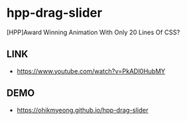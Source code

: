 # hpp-drag-slider
[HPP]Award Winning Animation With Only 20 Lines Of CSS?

## LINK 
* https://www.youtube.com/watch?v=PkADl0HubMY

## DEMO
* https://ohikmyeong.github.io/hpp-drag-slider